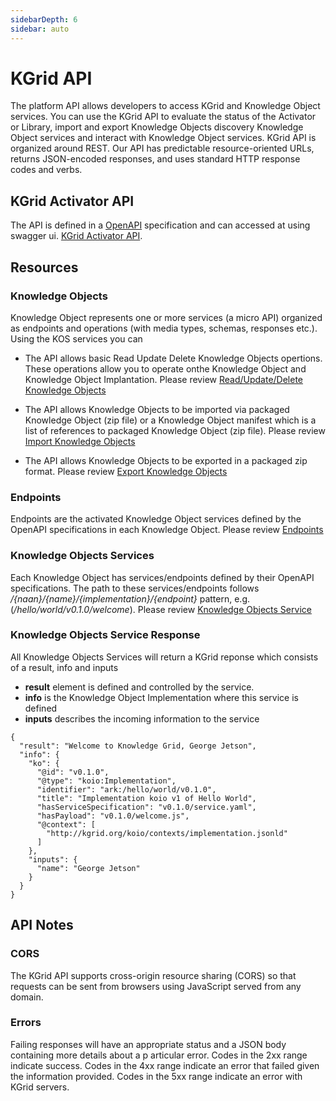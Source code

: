 ```yaml
---
sidebarDepth: 6
sidebar: auto
---
```


# KGrid API

The platform API allows developers to access KGrid and Knowledge Object services.
You can use the KGrid API to evaluate the status of the Activator or Library, import and export Knowledge Objects
discovery Knowledge Object services and interact with Knowledge Object services.
KGrid API is organized around REST. Our API has predictable resource-oriented URLs,
returns JSON-encoded responses, and uses standard HTTP response codes and verbs.


## KGrid Activator API
The API is defined in a [OpenAPI](https://github.com/OAI/OpenAPI-Specification) specification and can accessed at using swagger ui.
[KGrid Activator API](/guides/swagger).


## Resources

### Knowledge Objects
Knowledge Object represents one or more services (a micro API) organized as endpoints
and operations (with media types, schemas, responses etc.).  Using the KOS services you can

- The API allows basic Read Update Delete Knowledge Objects opertions.  These
operations allow you to operate onthe Knowledge Object and Knowledge Object Implantation.
Please review <a href="/guides/swagger/#/Knowledge%20Object%20Read%2FUpdate%2FDelete" target="_blank">Read/Update/Delete Knowledge Objects</a>

- The API allows Knowledge Objects to be imported via packaged Knowledge Object (zip file) or a
Knowledge Object manifest which is a list of references to packaged Knowledge Object (zip file).
Please review <a href="/guides/swagger/#/KGrid%20Activator%20Server" target="_blank">Import Knowledge Objects</a>

- The API allows Knowledge Objects to be exported in a packaged zip format.
Please review <a href="/guides/swagger/#/Knowledge%20Object%20Export" target="_blank" >Export Knowledge Objects</a>


### Endpoints
Endpoints are the activated Knowledge Object services defined by the OpenAPI
specifications in each Knowledge Object.  Please review <a href="/guides/swagger/#/Knowledge%20Object%20Endpoint" target="_blank" >Endpoints</a>

### Knowledge Objects Services
Each Knowledge Object has services/endpoints defined by their OpenAPI specifications. The path
to these services/endpoints follows _/{naan}/{name}/{implementation}/{endpoint}_ pattern, e.g. (_/hello/world/v0.1.0/welcome_).
Please review <a href="/guides/swagger/#/Knowledge%20Object%20Endpoint/serverendpoint" target="_blank" >Knowledge Objects Service</a>

### Knowledge Objects Service Response
All Knowledge Objects Services will return a KGrid reponse which consists of
a result, info and inputs

- **result** element is defined and controlled by the service.
- **info** is the Knowledge Object Implementation where this service is defined
- **inputs** describes the incoming information to the service


```
{
  "result": "Welcome to Knowledge Grid, George Jetson",
  "info": {
    "ko": {
      "@id": "v0.1.0",
      "@type": "koio:Implementation",
      "identifier": "ark:/hello/world/v0.1.0",
      "title": "Implementation koio v1 of Hello World",
      "hasServiceSpecification": "v0.1.0/service.yaml",
      "hasPayload": "v0.1.0/welcome.js",
      "@context": [
        "http://kgrid.org/koio/contexts/implementation.jsonld"
      ]
    },
    "inputs": {
      "name": "George Jetson"
    }
  }
}

```

## API Notes

### CORS
The KGrid API supports cross-origin resource sharing (CORS) so that requests can be sent from browsers
using JavaScript served from any domain.

### Errors
Failing responses will have an appropriate status and a JSON body containing more details about a p
articular error. Codes in the 2xx range indicate success. Codes in the 4xx range indicate
an error that failed given the information provided. Codes in the 5xx range indicate an error with KGrid servers.

